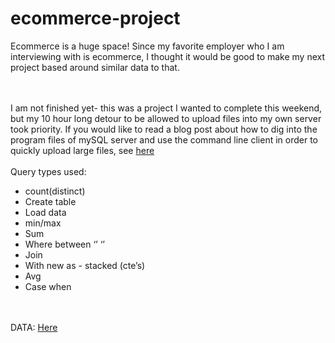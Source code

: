 # ecommerce-project
Ecommerce is a huge space! Since my favorite employer who I am interviewing with is ecommerce, I thought it would be good to make my next project based around similar data to that. 

<br><br>I am not finished yet- this was a project I wanted to complete this weekend, but my 10 hour long detour to be allowed to upload files into my own server took priority. If you would like to read a blog post about how to dig into the program files of mySQL server and use the command line client in order to quickly upload large files, see [here](https://anniesanalytics.wixsite.com/annie-nelson/post/uploading-large-files-to-mysql-server-the-quest)
<br><br>
Query types used:
- count(distinct)
- Create table
- Load data
- min/max
- Sum
- Where between ‘’ ‘’
- Join
- With new as - stacked (cte’s)
- Avg
- Case when

<br><br>
DATA: [Here](https://www.kaggle.com/datasets/manjeetsingh/retaildataset)
